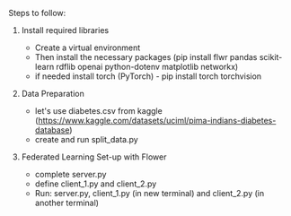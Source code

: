 Steps to follow:

1. Install required libraries 
    - Create a virtual environment
    - Then install the necessary packages (pip install flwr pandas scikit-learn rdflib openai python-dotenv matplotlib networkx)
    - if needed install torch (PyTorch) - pip install torch torchvision

2. Data Preparation
    - let's use diabetes.csv from kaggle (https://www.kaggle.com/datasets/uciml/pima-indians-diabetes-database)
    - create and run split_data.py

3. Federated Learning Set-up with Flower
    - complete server.py
    - define client_1.py and client_2.py
    - Run: server.py, client_1.py (in new terminal) and client_2.py (in another terminal)